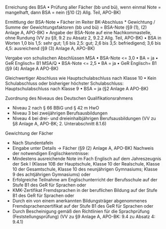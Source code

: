 Erreichung des BSA
•	Prüfung aller Fächer (bb und bü), wenn einmal Note = mangelhaft, dann BSA = nein
(§10 (2) Allg. Teil, APO-BK)

Ermittlung der BSA-Note
•	Fächer im Reiter BK-Abschluss * Gewichtung / Summe der Gewichtungsfaktoren (bb und bü) = BSA-Note
(§9 (1), (2) Anlage A, APO-BK)
•	Angabe der BSA-Note auf eine Nachkommastelle, ohne Rundung
(VV zu §9, 9.2 zu Absatz 2, 9.2.2 Allg. Teil, APO-BK)
•	BSA in Worten
	1,0 bis 1,5: sehr gut;
1,6 bis 2,5: gut;
2,6 bis 3,5: befriedigend;
3,6 bis 4,5: ausreichend
(§9 (3) Anlage A, APO-BK)

Vergabe von schulischen Abschlüssen
MSA
•	BSA-Note <= 3,0
•	BA = ja
•	GeR Englisch= B1
MSA/Q
•	BSA-Note <= 2,5
•	BA = ja
•	GeR Englisch= B1
(§9 (4) Anlage A APO-BK)

Gleichwertiger Abschluss wie Hauptschulabschluss nach Klasse 10
•	Kein Schulabschluss oder bisheriger höchster Schulabschluss: Hauptschulabschluss nach Klasse 9
•	BSA = ja
(§2 Anlage A APO-BK)


Zuordnung des Niveaus des Deutschen Qualifikationsrahmens
-	Niveau 2 nach § 66 BBiG und § 42 m HwO
-	Niveau 3 bei zweijährigen Berufsausbildungen
-	Niveau 4 bei drei- und dreieinhalbjährigen Berufsausbildungen
(VV zu §8 Anlage A, APO-BK; 2. Unterabschnitt 8.1.6)




Gewichtung der Fächer
-	Nach Stundentafeln
-	Eingabe unter Details -> Fächer
(§9 (2) Anlage A, APO-BK)
Nachweis der notwendigen Englischkenntnisse:
-	Mindestens ausreichende Note im Fach Englisch auf dem Jahreszeugnis der Sek I (Klasse 10B der Hauptschule, Klasse 10 der Realschule, Klasse 10 der Gesamtschule, Klasse 10 des neunjährigen Gymnasiums; Klasse 9 des achtjährigen Gymnasiums) oder
-	Erfolgreiche Teilnahme am Englischunterricht der Berufsschule auf der Stufe B1 des GeR für Sprachen oder
-	KMK-Zertifikat Fremdsprachen in der beruflichen Bildung auf der Stufe B1 des GeR für Sprachen oder
-	Durch ein von einem anerkannten Bildungsträger abgenommenes Fremdsprachenzertifikat auf der Stufe B1 des GeR für Sprachen oder
-	Durch Bescheinigung gemäß den Richtlinien für die Sprachprüfung (Feststellungsprüfung)
(VV zu §9 Anlage A, APO-BK: 9.4 zu Absatz 4: 9.4.1)


